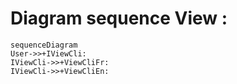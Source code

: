 # Diagram sequence View :

```mermaid
sequenceDiagram
User->>+IViewCli: 
IViewCli->>+ViewCliFr: 
IViewCli->>+ViewCliEn: 
 
```
